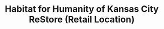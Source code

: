 ---
title: "Habitat for Humanity of Kansas City ReStore (Retail Location)"
url: /kansas-city/habitat-for-humanity-of-kansas-city-restore-retail-location/
shop: Gebrauchtwaren
---